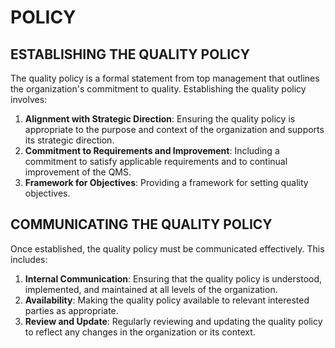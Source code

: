 # POLICY

## ESTABLISHING THE QUALITY POLICY

The quality policy is a formal statement from top management that outlines the organization's commitment to quality. Establishing the quality policy involves:

1. **Alignment with Strategic Direction**: Ensuring the quality policy is appropriate to the purpose and context of the organization and supports its strategic direction.
2. **Commitment to Requirements and Improvement**: Including a commitment to satisfy applicable requirements and to continual improvement of the QMS.
3. **Framework for Objectives**: Providing a framework for setting quality objectives.

## COMMUNICATING THE QUALITY POLICY

Once established, the quality policy must be communicated effectively. This includes:

1. **Internal Communication**: Ensuring that the quality policy is understood, implemented, and maintained at all levels of the organization.
2. **Availability**: Making the quality policy available to relevant interested parties as appropriate.
3. **Review and Update**: Regularly reviewing and updating the quality policy to reflect any changes in the organization or its context.
